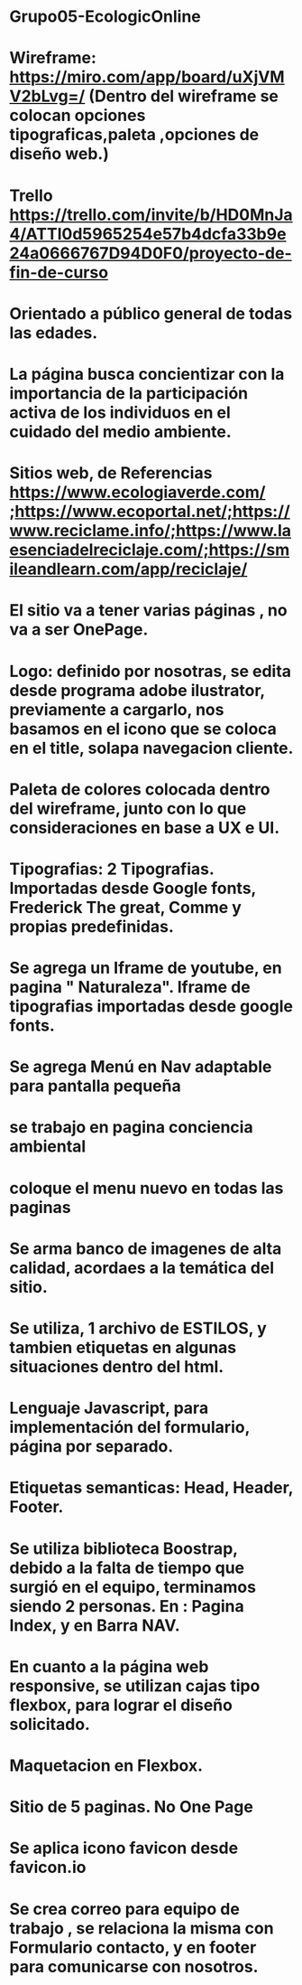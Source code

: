 # Grupo05-EcologicOnline

# Wireframe: https://miro.com/app/board/uXjVMV2bLvg=/ (Dentro del wireframe se colocan opciones tipograficas,paleta ,opciones de diseño web.)
# Trello https://trello.com/invite/b/HD0MnJa4/ATTI0d5965254e57b4dcfa33b9e24a0666767D94D0F0/proyecto-de-fin-de-curso
# Orientado a público general de todas las edades.

# La página busca concientizar con la importancia de la participación activa de los individuos en el cuidado del medio ambiente.

# Sitios web, de Referencias https://www.ecologiaverde.com/ ;https://www.ecoportal.net/;https://www.reciclame.info/;https://www.laesenciadelreciclaje.com/;https://smileandlearn.com/app/reciclaje/

# El sitio va a tener varias páginas , no va a ser OnePage.
# Logo: definido por nosotras, se edita desde programa adobe ilustrator, previamente a cargarlo, nos basamos en el icono que se coloca en el title, solapa navegacion cliente.
# Paleta de colores colocada dentro del wireframe, junto con lo que consideraciones en base a UX e UI.
# Tipografias: 2 Tipografias. Importadas desde Google fonts, Frederick The great, Comme y propias predefinidas.
# Se agrega un Iframe de youtube, en pagina " Naturaleza". Iframe de tipografias importadas desde google fonts.
# Se agrega Menú en Nav adaptable para pantalla pequeña
# se trabajo en pagina conciencia ambiental
# coloque el menu nuevo en todas las paginas
# Se arma banco de imagenes de alta calidad, acordaes a la temática del sitio.
# Se utiliza, 1 archivo de ESTILOS, y tambien etiquetas en algunas situaciones dentro del html.
# Lenguaje Javascript, para implementación del formulario, página por separado.
# Etiquetas semanticas: Head, Header, Footer.
# Se utiliza biblioteca Boostrap, debido a la falta de tiempo que surgió en el equipo, terminamos siendo 2 personas. En : Pagina Index, y en Barra NAV.
# En cuanto a la página web responsive, se utilizan cajas tipo flexbox, para lograr el diseño solicitado.
# Maquetacion en Flexbox.
# Sitio de  5 paginas. No One Page
# Se aplica icono favicon desde favicon.io
# Se crea correo para equipo de trabajo , se relaciona la misma con Formulario contacto, y en footer para comunicarse con nosotros.